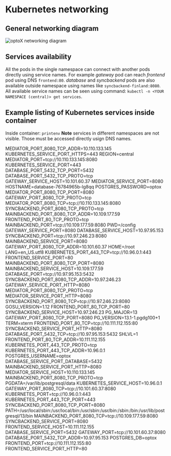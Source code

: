 # Kubernetes networking

## General networking diagram

![optoX networking diagram](https://github.com/softgitron/optoX/tree/main/images/Kubernetes_networking.svg)

## Services availability

All the pods in the single namespace can connect with another pods directly using service names. For example _gateway_ pod can reach _frontend_ pod using DNS `frontend:80`. _database_ and _syncbackend_ pods are also available outside namespace using names like `syncbackend-finland:8080`. All available service names can be seen using command: `kubectl -n <YOUR NAMESPACE (central)> get services`.

## Example listing of Kubernetes services inside container

Inside container: `printenv`
**Note** services in different namespaces are not visible. Those must be accessed directly usign DNS names.

MEDIATOR_PORT_8080_TCP_ADDR=10.110.133.145
KUBERNETES_SERVICE_PORT_HTTPS=443
REGION=central
MEDIATOR_PORT=tcp://10.110.133.145:8080
KUBERNETES_SERVICE_PORT=443
DATABASE_PORT_5432_TCP_PORT=5432
DATABASE_PORT_5432_TCP_PROTO=tcp
GATEWAY_SERVICE_HOST=10.101.60.37
MEDIATOR_SERVICE_PORT=8080
HOSTNAME=database-76784965b-lg8qq
POSTGRES_PASSWORD=optox
MEDIATOR_PORT_8080_TCP_PORT=8080
GATEWAY_PORT_8080_TCP_PROTO=tcp
MEDIATOR_PORT_8080_TCP=tcp://10.110.133.145:8080
SYNCBACKEND_PORT_8080_TCP_PROTO=tcp
MAINBACKEND_PORT_8080_TCP_ADDR=10.109.177.59
FRONTEND_PORT_80_TCP_PROTO=tcp
MAINBACKEND_PORT=tcp://10.109.177.59:8080
PWD=/config
GATEWAY_SERVICE_PORT=8080
DATABASE_SERVICE_HOST=10.97.95.153
SYNCBACKEND_PORT=tcp://10.97.246.23:8080
MAINBACKEND_SERVICE_PORT=8080
GATEWAY_PORT_8080_TCP_ADDR=10.101.60.37
HOME=/root
LANG=en_US.utf8
KUBERNETES_PORT_443_TCP=tcp://10.96.0.1:443
FRONTEND_SERVICE_PORT=80
MAINBACKEND_PORT_8080_TCP_PORT=8080
MAINBACKEND_SERVICE_HOST=10.109.177.59
DATABASE_PORT=tcp://10.97.95.153:5432
SYNCBACKEND_PORT_8080_TCP_ADDR=10.97.246.23
GATEWAY_SERVICE_PORT_HTTP=8080
MEDIATOR_PORT_8080_TCP_PROTO=tcp
MEDIATOR_SERVICE_PORT_HTTP=8080
SYNCBACKEND_PORT_8080_TCP=tcp://10.97.246.23:8080
GOSU_VERSION=1.12
FRONTEND_PORT_80_TCP_PORT=80
SYNCBACKEND_SERVICE_HOST=10.97.246.23
PG_MAJOR=13
GATEWAY_PORT_8080_TCP_PORT=8080
PG_VERSION=13.1-1.pgdg100+1
TERM=xterm
FRONTEND_PORT_80_TCP=tcp://10.111.112.155:80
SYNCBACKEND_SERVICE_PORT_HTTP=8080
DATABASE_PORT_5432_TCP=tcp://10.97.95.153:5432
SHLVL=1
FRONTEND_PORT_80_TCP_ADDR=10.111.112.155
KUBERNETES_PORT_443_TCP_PROTO=tcp
KUBERNETES_PORT_443_TCP_ADDR=10.96.0.1
POSTGRES_USERNAME=optox
DATABASE_SERVICE_PORT_DATABASE=5432
MAINBACKEND_SERVICE_PORT_HTTP=8080
MEDIATOR_SERVICE_HOST=10.110.133.145
MAINBACKEND_PORT_8080_TCP_PROTO=tcp
PGDATA=/var/lib/postgresql/data
KUBERNETES_SERVICE_HOST=10.96.0.1
GATEWAY_PORT_8080_TCP=tcp://10.101.60.37:8080
KUBERNETES_PORT=tcp://10.96.0.1:443
KUBERNETES_PORT_443_TCP_PORT=443
SYNCBACKEND_PORT_8080_TCP_PORT=8080
PATH=/usr/local/sbin:/usr/local/bin:/usr/sbin:/usr/bin:/sbin:/bin:/usr/lib/postgresql/13/bin
MAINBACKEND_PORT_8080_TCP=tcp://10.109.177.59:8080
SYNCBACKEND_SERVICE_PORT=8080
FRONTEND_SERVICE_HOST=10.111.112.155
DATABASE_SERVICE_PORT=5432
GATEWAY_PORT=tcp://10.101.60.37:8080
DATABASE_PORT_5432_TCP_ADDR=10.97.95.153
POSTGRES_DB=optox
FRONTEND_PORT=tcp://10.111.112.155:80
FRONTEND_SERVICE_PORT_HTTP=80
